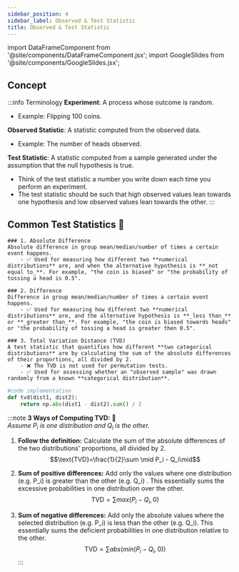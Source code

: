 ```yaml
---
sidebar_position: 4
sidebar_label: Observed & Test Statistic
title: Observed & Test Statistic
---
```


import DataFrameComponent from '@site/components/DataFrameComponent.jsx';
import GoogleSlides from '@site/components/GoogleSlides.jsx';

## Concept

:::info Terminology
**Experiment**: A process whose outcome is random.

- Example: Flipping 100 coins.

**Observed Statistic**: A statistic computed from the observed data.
- Example: The number of heads observed.

**Test Statistic**: A statistic computed from a sample generated under the assumption that the null hypothesis is true.
- Think of the test statistic a number you write down each time you perform an experiment.
- The test statistic should be such that high observed values lean towards one hypothesis and low observed values lean towards the other.
:::
## Common Test Statistics 🌟

    ### 1. Absolute Difference
    Absolute difference in group mean/median/number of times a certain event happens.
        - ✅ Used for measuring how different two **numerical distributions** are, and when the alternative hypothesis is **_not equal to_**. For example, "the coin is biased" or "the probability of tossing a head is 0.5".

    ### 2. Difference
    Difference in group mean/median/number of times a certain event happens.
        - ✅ Used for measuring how different two **numerical distributions** are, and the alternative hypothesis is **_less than_** or **_greater than_**. For example, "the coin is biased towards heads" or "the probability of tossing a head is greater then 0.5".

    ### 3. Total Variation Distance (TVD)
    A test statistic that quantifies how different **two categorical distributions** are by calculating the sum of the absolute differences of their proportions, all divided by 2.
        - ❌️ The TVD is not used for permutation tests.
        - ✅ Used for assessing whether an "observed sample" was drawn randomly from a known **categorical distribution**.

```python
#code implementation
def tvd(dist1, dist2):
    return np.abs(dist1 - dist2).sum() / 2
```

:::note
**3 Ways of Computing TVD:** 🧮\
*Assume $P_i$ is one distribution and $Q_i$ is the other.*
1. **Follow the definition:** Calculate the sum of the absolute differences of the two distributions' proportions, all divided by 2. \
$$\text{TVD}=\frac{1}{2}\sum \mid P_i - Q_i\mid$$

2. **Sum of positive differences:** Add only the values where one distribution (e.g. P_i) is greater than the other (e.g. Q_i) . This essentially sums the excessive probabilities in one distribution over the other. \
$$\text{TVD}=\sum max(P_i-Q_i,0)$$

3. **Sum of negative differences:** Add only the absolute values where the selected distribution (e.g. P_i) is less than the other (e.g. Q_i). This essentially sums the deficient probabilities in one distribution relative to the other. \
$$\text{TVD}=\sum abs(min(P_i-Q_i,0))$$
:::




